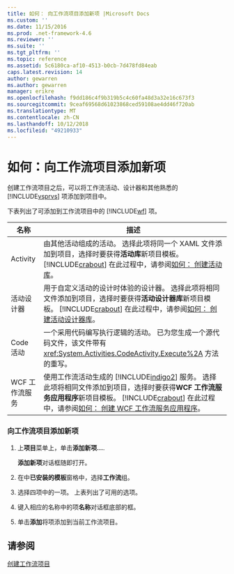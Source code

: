 ```yaml
---
title: 如何： 向工作流项目添加新项 |Microsoft Docs
ms.custom: ''
ms.date: 11/15/2016
ms.prod: .net-framework-4.6
ms.reviewer: ''
ms.suite: ''
ms.tgt_pltfrm: ''
ms.topic: reference
ms.assetid: 5c6180ca-af10-4513-b0cb-7d478fd84eab
caps.latest.revision: 14
author: gewarren
ms.author: gewarren
manager: erikre
ms.openlocfilehash: f9dd186c4f9b319b5c4c60fa48d3a32e16c673f3
ms.sourcegitcommit: 9ceaf69568d61023868ced59108ae4dd46f720ab
ms.translationtype: MT
ms.contentlocale: zh-CN
ms.lasthandoff: 10/12/2018
ms.locfileid: "49210933"
---
```

# <a name="how-to-add-a-new-item-to-a-workflow-project"></a>如何：向工作流项目添加新项
创建工作流项目之后，可以将工作流活动、设计器和其他熟悉的 [!INCLUDE[vsprvs](../includes/vsprvs-md.md)] 项添加到项目中。  
  
 下表列出了可添加到工作流项目中的 [!INCLUDE[wf](../includes/wf-md.md)] 项。  
  
|名称|描述|  
|----------|-----------------|  
|Activity|由其他活动组成的活动。 选择此项将同一个 XAML 文件添加到项目，选择时要获得**活动库**新项目模板。 [!INCLUDE[crabout](../includes/crabout-md.md)] 在此过程中，请参阅[如何： 创建活动库](../workflow-designer/how-to-create-an-activity-library.md)。|  
|活动设计器|用于自定义活动的设计时体验的设计器。 选择此项将相同文件添加到项目，选择时要获得**活动设计器库**新项目模板。 [!INCLUDE[crabout](../includes/crabout-md.md)] 在此过程中，请参阅[如何： 创建活动设计器库](../workflow-designer/how-to-create-an-activity-designer-library.md)。|  
|Code 活动|一个采用代码编写执行逻辑的活动。 已为您生成一个源代码文件，该文件带有 <xref:System.Activities.CodeActivity.Execute%2A> 方法的重写。|  
|WCF 工作流服务|使用工作流活动生成的 [!INCLUDE[indigo2](../includes/indigo2-md.md)] 服务。 选择此项将相同文件添加到项目，选择时要获得**WCF 工作流服务应用程序**新项目模板。 [!INCLUDE[crabout](../includes/crabout-md.md)] 在此过程中，请参阅[如何： 创建 WCF 工作流服务应用程序](../workflow-designer/how-to-create-a-wcf-workflow-service-application.md)。|  
  
### <a name="to-add-a-new-item-to-a-workflow-project"></a>向工作流项目添加新项  
  
1.  上**项目**菜单上，单击**添加新项...**.  
  
     **添加新项**对话框随即打开。  
  
2.  在中**已安装的模板**窗格中，选择**工作流**组。  
  
3.  选择四项中的一项。 上表列出了可用的选项。  
  
4.  键入相应的名称中的项**名称**对话框底部的框。  
  
5.  单击**添加**将项添加到当前工作流项目。  
  
## <a name="see-also"></a>请参阅  
 [创建工作流项目](../workflow-designer/creating-a-workflow-project.md)
